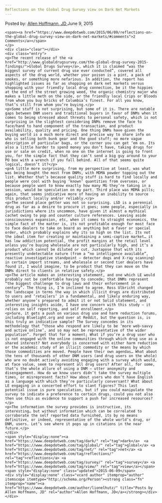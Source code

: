 ```yaml
---
Reflections on the Global Drug Survey view on Dark Net Markets
---
```

<article class="post-listing post-10645 post type-post status-publish format-standard has-post-thumbnail hentry  tag-dark tag-drug tag-global tag-net tag-reflections tag-survey tag-view">
    <div class="post-inner">
        <span>Posted by: <a href="https://www.deepdotweb.com/author/lionelhutz/" title="">Allen Hoffmann, JD </a></span>
    <span>June 9, 2015</span>
    
    <span><a href="https://www.deepdotweb.com/2015/06/09/reflections-on-the-global-drug-survey-view-on-dark-net-markets/#comments">2 Comments</a></span>
    </p>
    <div class="clear"></div>
    <div class="entry">
    <p>The recent release of the <a href="http://www.globaldrugsurvey.com/the-global-drug-survey-2015-findings/">Global Drugs Survey</a>, which it is claimed “was the biggest survey of current drug use ever conducted”, covered all aspects of the drug world, whether your poison is a pint, a pack of smokes, or something more nefarious. In addition, the report has highlighted issues as far as shopping on dark net markets versus shopping with your friendly local drug connection, be it the hippies at the end of the street growing weed, the organic chemistry major who makes a little meth on the side, or the friendly local Crips or Bloods from whom you buy bricks of Columbia’s finest. For all you know, that’s still from whom you’re buying.</p>
    <p>Some stuff is not surprising, but some of it is. There are notable gaps between DNM users and traditional buyers in favor of DNMs when it comes to being stressed about threats to personal safety, which is not surprising in the slightest considering DNMs remove the face to face/hand to hand component of the transaction, and product availability, quality and pricing. One thing DNMs have given the buying world is a much more direct and precise way to share info on who is selling both bunk gear and the good stuff; no more vague description of particular bags, or the corner you can get ‘em on. Its also a little harder to spend money you don’t have, taking drugs for use or sale on credit, when no one on the internet is going to front you, for the simple fact that they can’t send a big guy around to your PO box with a wrench if you fall behind. All of that seems quite logical, doesn’t it?</p>
    <p>A little more surprising, from my perspective at least, was what was being bought the most from DNMs, with MDMA powder topping out the list. Whether that’s because quality stuff is hard to find locally and people were cool with buying ‘known’ quantities from overseas, or because people want to know exactly how many MG they’re taking in a session, would be speculation on my part. Third place was MDMA pills; again, that seems indicative more of having an inability to source this product locally and/or reliably.</p>
    <p>The second place getter was not so surprising. LSD is a perennial drug as far as a desire to procure it goes; some people, especially in jurisdictions where its uncommon, have given it almost a mythical cachet owing to pop and counter culture references. Leaving aside consciousness expansion, etc, when it comes to straight economics, the simple fact of the matter is, its not profitable enough for most face to face dealers to take on board as anything but a favor or special order, which probably explains why its so high on the list. Its not the ideal item for creating or maintaining a semi-captive market… it has low addiction potential, the profit margins at the retail level unless you’re buying wholesale are not particularly high, and it’s a product which cannot be diluted or cut. Juxtapose that with its presently undetectable nature (from a “no intelligence available”, reactive investigative standpoint – detector dogs and X-ray scanning) in certain import streams, and wholesale or second tier dealers have found it, I would imagine, to be product that they can move on the DNMs direct to clients in relative safety.</p>
    <p>The article makes an interesting statement, and one which LE would probably not be comfortable having to concede; that DNMs represent “the biggest challenge to drug laws and their enforcement in a century”. The thing is, I’m inclined to agree. Ross Ulbricht changed the landscape in terms the way in which illicit drugs are distributed to users and ‘retailers’ in a fundamental, and likely enduring way, whether anyone’s prepared to admit it or not Solid statement, and interesting insights aside, I have one concern with this study – it relies on self reporting, and self enrollment.</p>
    <p>Sure, it gets a push on various drug use and harm reduction forums, including Bluelight.org and over at Reddit, but the question is, is this truly an indicative sample? The Survey concedes in its methodology that “those who respond are likely to be ‘more web-savvy and active online’, and so may not be representative of the wider population”. Forget that for a moment; What if you’re a drug user who is not engaged with the online communities through which drug use as a shared interest? Not everybody is concerned with either harm reduction or the academic study of an illicit commodity or the means by which those commodities are moved. People have their own agendas… What about the tens of thousands of other DNM users (and drug users on the whole) who are no doubt actively avoiding engaging with a survey which would, at face value, seem to represent all drug users? After all, for some, that’s the whole allure of using a DNM – utter anonymity and disengagement. How do we know users didn’t take the survey multiple times, or misrepresent facts? How about users who don’t have English as a language with which they’re particularly conversant? What about LE engaging in a concerted effort to slant figures? This last potential issue is pure speculation, but if you could manipulate the survey to indicate a preference to certain drugs, could you not also then use this as evidence to support a push for increased resources?</p>
    <p>The information the survey provides is instructive, its interesting… but without information which can be correlated to corroborate the self reported data furnished, its by no means definitive, or indeed, representative of the whole world’s drug, or DNM, users. Let’s see where it pops up in citations in the near future.</p>
    </div>
    <span style="display:none"><a href="https://www.deepdotweb.com/tag/dark/" rel="tag">dark</a>  <a href="https://www.deepdotweb.com/tag/global/" rel="tag">global</a> <a href="https://www.deepdotweb.com/tag/net/" rel="tag">net</a> <a href="https://www.deepdotweb.com/tag/reflections/" rel="tag">reflections</a> <a href="https://www.deepdotweb.com/tag/survey/" rel="tag">survey</a> <a href="https://www.deepdotweb.com/tag/view/" rel="tag">view</a></span> <span style="display:none" class="updated">2015-06-09</span>
    <div style="display:none" class="vcard author" itemprop="author" itemscope itemtype="http://schema.org/Person"><strong class="fn" itemprop="name"><a href="https://www.deepdotweb.com/author/lionelhutz/" title="Posts by Allen Hoffmann, JD" rel="author">Allen Hoffmann, JD</a></strong></div>
    </div>
</article>

